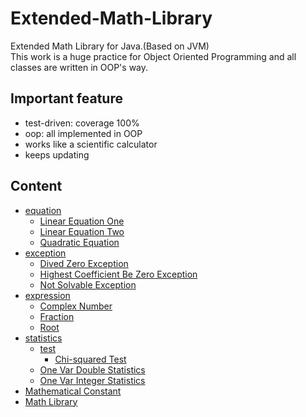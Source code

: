 # Extended-Math-Library
Extended Math Library for Java.(Based on JVM)  
This work is a huge practice for Object Oriented Programming and all classes are written in OOP's way.
## Important feature
- test-driven: coverage 100%
- oop: all implemented in OOP
- works like a scientific calculator
- keeps updating
## Content
- [equation](https://github.com/EEML/Extended-Math-Library/tree/master/src/org/eeml/math/equation)
    - [Linear Equation One](https://github.com/EEML/Extended-Math-Library/blob/master/src/org/eeml/math/equation/LinearEquationOne.java)
    - [Linear Equation Two](https://github.com/EEML/Extended-Math-Library/blob/master/src/org/eeml/math/equation/LinearEquationTwo.java)
    - [Quadratic Equation](https://github.com/EEML/Extended-Math-Library/blob/master/src/org/eeml/math/equation/QuadraticEquation.java)
- [exception](https://github.com/EEML/Extended-Math-Library/blob/master/src/org/eeml/math/exception)
    - [Dived Zero Exception](https://github.com/EEML/Extended-Math-Library/blob/master/src/org/eeml/math/exception/DivideZeroException.java)
    - [Highest Coefficient Be Zero Exception](https://github.com/EEML/Extended-Math-Library/blob/master/src/org/eeml/math/exception/HighestCoefficientBeZeroException.java)
    - [Not Solvable Exception](https://github.com/EEML/Extended-Math-Library/blob/master/src/org/eeml/math/exception/NotSolvableException.java)
- [expression](https://github.com/EEML/Extended-Math-Library/tree/master/src/org/eeml/math/expr)
    - [Complex Number](https://github.com/EEML/Extended-Math-Library/tree/master/src/org/eeml/math/expr/ComplexNumber.java)
    - [Fraction](https://github.com/EEML/Extended-Math-Library/tree/master/src/org/eeml/math/expr/Fraction.java)
    - [Root](https://github.com/EEML/Extended-Math-Library/tree/master/src/org/eeml/math/expr/Root.java)
- [statistics](https://github.com/EEML/Extended-Math-Library/tree/master/src/org/eeml/math/statistics)
    - [test](https://github.com/EEML/Extended-Math-Library/tree/master/src/org/eeml/math/statistics/test)
        - [Chi-squared Test](https://github.com/EEML/Extended-Math-Library/blob/master/src/org/eeml/math/statistics/test/ChiSquaredTest.java)
    - [One Var Double Statistics](https://github.com/EEML/Extended-Math-Library/blob/master/src/org/eeml/math/statistics/OneVarDouble.java)
    - [One Var Integer Statistics](https://github.com/EEML/Extended-Math-Library/blob/master/src/org/eeml/math/statistics/OneVarInteger.java)
- [Mathematical Constant](https://github.com/EEML/Extended-Math-Library/blob/master/src/org/eeml/math/MathematicalConstant.java)
- [Math Library](https://github.com/EEML/Extended-Math-Library/blob/master/src/org/eeml/math/MathLibrary.java)
